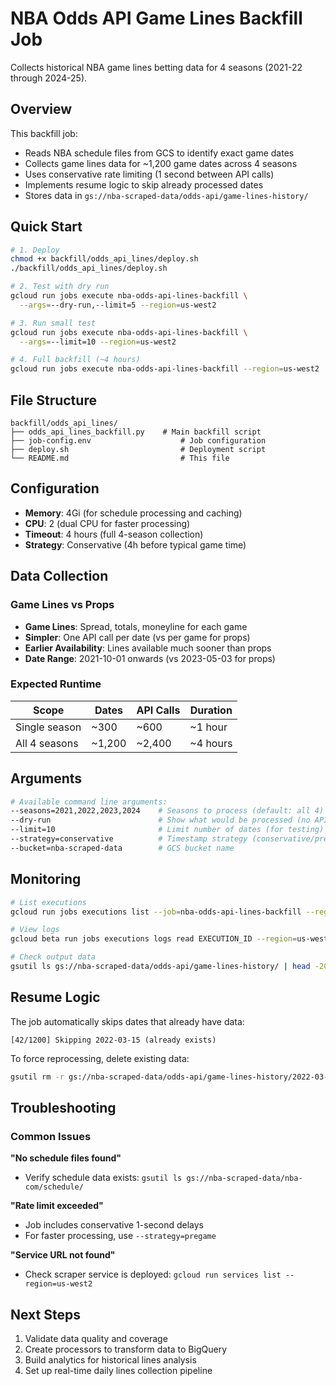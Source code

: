 # NBA Odds API Game Lines Backfill Job

Collects historical NBA game lines betting data for 4 seasons (2021-22 through 2024-25).

## Overview

This backfill job:
- Reads NBA schedule files from GCS to identify exact game dates
- Collects game lines data for ~1,200 game dates across 4 seasons
- Uses conservative rate limiting (1 second between API calls)
- Implements resume logic to skip already processed dates
- Stores data in `gs://nba-scraped-data/odds-api/game-lines-history/`

## Quick Start

```bash
# 1. Deploy
chmod +x backfill/odds_api_lines/deploy.sh
./backfill/odds_api_lines/deploy.sh

# 2. Test with dry run
gcloud run jobs execute nba-odds-api-lines-backfill \
  --args=--dry-run,--limit=5 --region=us-west2

# 3. Run small test
gcloud run jobs execute nba-odds-api-lines-backfill \
  --args=--limit=10 --region=us-west2

# 4. Full backfill (~4 hours)
gcloud run jobs execute nba-odds-api-lines-backfill --region=us-west2
```

## File Structure

```
backfill/odds_api_lines/
├── odds_api_lines_backfill.py    # Main backfill script
├── job-config.env                    # Job configuration
├── deploy.sh                         # Deployment script
└── README.md                         # This file
```

## Configuration

- **Memory**: 4Gi (for schedule processing and caching)
- **CPU**: 2 (dual CPU for faster processing)
- **Timeout**: 4 hours (full 4-season collection)
- **Strategy**: Conservative (4h before typical game time)

## Data Collection

### Game Lines vs Props
- **Game Lines**: Spread, totals, moneyline for each game
- **Simpler**: One API call per date (vs per game for props)
- **Earlier Availability**: Lines available much sooner than props
- **Date Range**: 2021-10-01 onwards (vs 2023-05-03 for props)

### Expected Runtime

| Scope | Dates | API Calls | Duration |
|-------|-------|-----------|----------|
| Single season | ~300 | ~600 | ~1 hour |
| All 4 seasons | ~1,200 | ~2,400 | ~4 hours |

## Arguments

```bash
# Available command line arguments:
--seasons=2021,2022,2023,2024    # Seasons to process (default: all 4)
--dry-run                        # Show what would be processed (no API calls)
--limit=10                       # Limit number of dates (for testing)
--strategy=conservative          # Timestamp strategy (conservative/pregame/final)
--bucket=nba-scraped-data        # GCS bucket name
```

## Monitoring

```bash
# List executions
gcloud run jobs executions list --job=nba-odds-api-lines-backfill --region=us-west2

# View logs
gcloud beta run jobs executions logs read EXECUTION_ID --region=us-west2

# Check output data
gsutil ls gs://nba-scraped-data/odds-api/game-lines-history/ | head -20
```

## Resume Logic

The job automatically skips dates that already have data:
```
[42/1200] Skipping 2022-03-15 (already exists)
```

To force reprocessing, delete existing data:
```bash
gsutil rm -r gs://nba-scraped-data/odds-api/game-lines-history/2022-03-15/
```

## Troubleshooting

### Common Issues

**"No schedule files found"**
- Verify schedule data exists: `gsutil ls gs://nba-scraped-data/nba-com/schedule/`

**"Rate limit exceeded"**
- Job includes conservative 1-second delays
- For faster processing, use `--strategy=pregame`

**"Service URL not found"**
- Check scraper service is deployed: `gcloud run services list --region=us-west2`

## Next Steps

1. Validate data quality and coverage
2. Create processors to transform data to BigQuery
3. Build analytics for historical lines analysis
4. Set up real-time daily lines collection pipeline